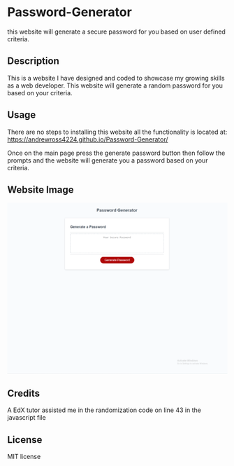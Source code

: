 # Password-Generator
this website will generate a secure password for you based on user defined criteria.

## Description

This is a website I have designed and coded to showcase my growing skills as a web developer.
This website will generate a random password for you based on your criteria.

## Usage

There are no steps to installing this website all the functionality is located at:
https://andrewross4224.github.io/Password-Generator/

Once on the main page press the generate password button then follow the prompts and the website will generate you a password based on your criteria.

## Website Image

![Alt text](/Passwordgenscreenshot.png)

## Credits

A EdX tutor assisted me in the randomization code on line 43 in the javascript file

## License

MIT license
